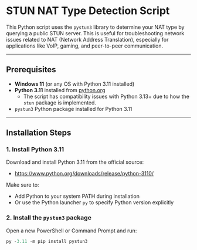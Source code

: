 # STUN NAT Type Detection Script

This Python script uses the `pystun3` library to determine your NAT type by querying a public STUN server. This is useful for troubleshooting network issues related to NAT (Network Address Translation), especially for applications like VoIP, gaming, and peer-to-peer communication.

---

## Prerequisites

- **Windows 11** (or any OS with Python 3.11 installed)
- **Python 3.11** installed from [python.org](https://www.python.org/downloads/release/python-3110/)
  - The script has compatibility issues with Python 3.13+ due to how the `stun` package is implemented.
- `pystun3` Python package installed for Python 3.11

---

## Installation Steps

### 1. Install Python 3.11

Download and install Python 3.11 from the official source:

- https://www.python.org/downloads/release/python-3110/

Make sure to:

- Add Python to your system PATH during installation
- Or use the Python launcher `py` to specify Python version explicitly

### 2. Install the `pystun3` package

Open a new PowerShell or Command Prompt and run:

```powershell
py -3.11 -m pip install pystun3
